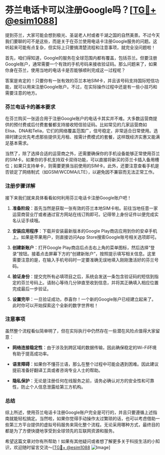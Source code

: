 # 芬兰电话卡可以注册Google吗？[[TG💪+ @esim1088](https://t.me/s/esim1088)]

提到芬兰，大家可能会想到极光、圣诞老人村或者千湖之国的自然美景。不过今天我们要聊的可不是这些，而是关于在芬兰使用电话卡注册Google服务的问题。这听起来可能有点复杂，但实际上只要搞清楚流程和注意事项，就完全没问题啦！

首先，咱们得知道，Google的服务在全球范围内都有覆盖，包括芬兰。但要注册Google账户，通常需要一个有效的手机号码来接收验证码。那么问题来了，如果你身在芬兰，使用当地的电话卡是否能够顺利完成这一过程呢？

答案是肯定的！只要你有一张有效的芬兰本地SIM卡，并且该号码支持国际短信功能，就可以用来注册Google账户。不过，在实际操作过程中还是有一些小技巧和需要注意的地方。

### 芬兰电话卡的基本要求

在芬兰购买一张适合用于注册Google账户的电话卡其实并不难。大多数运营商提供的预付费或后付费套餐都支持接收短信验证码。比如常见的几家运营商如Elisa、DNA和Telia，它们的网络覆盖范围广，信号稳定，非常适合日常使用。选择时建议优先考虑那些提供无月租、按需计费模式的套餐，这样既经济实惠又能满足基本需求。

当然了，除了选择合适的运营商之外，还需要确保你的手机设备能够正常使用芬兰的SIM卡。如果你的手机支持双卡双待功能，可以直接将新买的芬兰卡插入备用槽位；如果只支持单卡，则需要更换当前使用的SIM卡。此外，还要注意查看手机是否锁定了网络制式（如GSM/WCDMA/LTE），以避免因不兼容而无法正常工作。

### 注册步骤详解

接下来我们就来具体看看如何利用芬兰电话卡注册Google账户吧！

1. **准备阶段**：首先当然是获取一张有效的芬兰本地SIM卡啦。前往当地任意一家运营商营业厅或者通过官方网站在线订购即可。记得带上身份证件以便完成实名认证手续哦。
   
2. **安装应用程序**：下载并安装最新版本的Google Play商店应用到你的安卓手机上。如果是苹果用户，则直接访问App Store搜索Google账号相关选项即可。

3. **创建新账户**：打开Google Play商店后点击右上角的菜单图标，然后选择“登录”按钮。接着点击屏幕下方的“创建新账户”，按照提示填写相关信息。这里需要注意的是，在输入手机号码时一定要准确无误地填入刚刚激活好的芬兰号码。

4. **验证身份**：提交完所有必填项目之后，系统会发送一条包含验证码的短信到指定的芬兰号码上。请耐心等待几分钟直至收到信息，并将其正确填入相应位置完成最后一步验证。

5. **设置完毕**：一旦验证成功，恭喜你！一个新的Google账户已经建立起来了。此时你可以开始探索这个全新的数字世界啦！

### 注意事项

虽然整个流程看似简单明了，但在实际执行中仍然存在一些潜在风险点值得大家留意：

- **网络连接稳定性**：由于涉及到跨区域的数据传输，因此确保稳定的Wi-Fi环境有助于提高成功率。
  
- **语言障碍**：如果你不懂芬兰语，那么在整个过程中可能会遇到困难。因此建议提前准备好翻译工具或者咨询专业人士的帮助。

- **隐私保护**：无论是注册任何在线服务之前，请务必确认对方的安全性和可靠性，防止个人信息泄露给第三方机构。

### 总结

综上所述，使用芬兰电话卡注册Google账户完全是可行的，并且只要遵循上述指南就能轻松搞定。当然啦，如果你觉得手动操作太过繁琐的话，也可以考虑借助一些第三方平台提供的虚拟号码服务来简化整个流程。无论采用哪种方式，最终目的都是为了方便快捷地享受到全球领先的互联网资源和服务。

希望这篇文章对你有所帮助！如果有其他疑问或者想了解更多关于科技生活的小知识，欢迎随时留言交流～[[TG💪+ @esim1088](https://t.me/s/esim1088) ![Image](https://i.postimg.cc/4NQfJmqS/Snipaste-2025-05-13-00-14-12.png)]